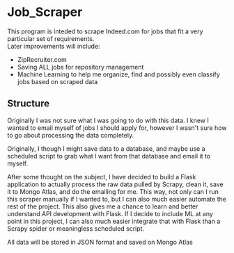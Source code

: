 # Job_Scraper  

This program is inteded to scrape Indeed.com for jobs that fit a very particular set of requirements.  
Later improvements will include:  
- ZipRecruiter.com  
- Saving ALL jobs for repository management  
- Machine Learning to help me organize, find and possibly even classify jobs based on scraped data  

## Structure  

Originally I was not sure what I was going to do with this data. I knew I wanted to email myself of jobs I should apply for, however I wasn't sure how to go about processing the data completely.  

Originally, I though I might save data to a database, and maybe use a scheduled script to grab what I want from that database and email it to myself.  

After some thought on the subject, I have decided to build a Flask application to actually process the raw data pulled by Scrapy, clean it, save it to Mongo Atlas, and do the emailing for me. This way, not only can I run this scraper manually if I wanted to, but I can also much easier automate the rest of the project. This also gives me a chance to learn and better understand API development with Flask. If I decide to include ML at any point in this project, I can also much easier integrate that with Flask than a Scrapy spider or meaningless scheduled script.  

All data will be stored in JSON format and saved on Mongo Atlas

